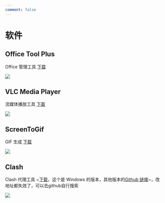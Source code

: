 ```yaml
---
comment: false
---
```


# 软件

## Office Tool Plus

Office 管理工具
[下载](https://otp.landian.vip/zh-cn/download.html)

<Image src="https://raw.githubusercontent.com/Lazydd/images/main/202410281022426.png"></Image>

## VLC Media Player

流媒体播放工具
[下载](http://www.videolan.org)

<Image src="https://raw.githubusercontent.com/Lazydd/images/main/202410281023739.png"></Image>

## ScreenToGif

GIF 生成
[下载](https://www.screentogif.com)

<Image src="https://raw.githubusercontent.com/Lazydd/images/main/202410281023636.png"></Image>

## Clash

Clash 代理工具
~[下载](https://github.com/Fndroid/clash_for_windows_pkg/releases)，这个是 Windows 的版本，其他版本的[Github 链接](https://github.com/Dreamacro/clash)~，改地址都失效了，可以去github自行搜索

<Image src="https://raw.githubusercontent.com/Lazydd/images/main/202410281044848.png"></Image>
